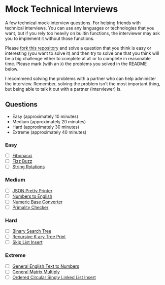 # Mock Technical Interviews
A few technical mock-interview questions. For helping friends with technical interviews. You can use any languages or technologies that you want, but if you rely too heavily on builtin functions, the interviewer may ask you to implement it without those functions.

Please [fork this repository](https://docs.github.com/articles/fork-a-repo) and solve a question that you think is easy or interesting (you want to solve it) and then try to solve one that you think will be a big challenge either to complete at all or to complete in reasonable time. Please mark (with an `X`) the problems you solved in the README below.

I recommend solving the problems with a partner who can help administer the interview. Remember, solving the problem isn't the most important thing, but being able to talk it out with a partner (interviewer) is.
## Questions
- Easy (approximately 10 minutes)
- Medium (approximately 20 minutes)
- Hard (approximately 30 minutes)
- Extreme (approximately 40 minutes)
### Easy
- [ ] [Fibonacci](./easy/fibonacci)
- [ ] [Fizz Buzz](./easy/fizz-buzz)
- [ ] [String Rotations](./easy/string-rotations)

### Medium
- [ ] [JSON Pretty Printer](./medium/json-pretty-printer)
- [ ] [Numbers to English](./medium/numbers-to-english)
- [ ] [Numeric Base Converter](./medium/numeric-base-converter)
- [ ] [Primality Checker](./medium/primality-checker)

### Hard
- [ ] [Binary Search Tree](./hard/binary-search-tree)
- [ ] [Recursive K-ary Tree Print](./hard/recursive-k-ary-tree-print)
- [ ] [Skip List Insert](./hard/skip-list-insert)

### Extreme
- [ ] [General English Text to Numbers](./extreme/general-english-text-to-numbers)
- [ ] [General Matrix Multiply](./extreme/general-matrix-multiply)
- [ ] [Ordered Circular Singly Linked List Insert](./extreme/ordered-circular-singly-linked-list-insert)